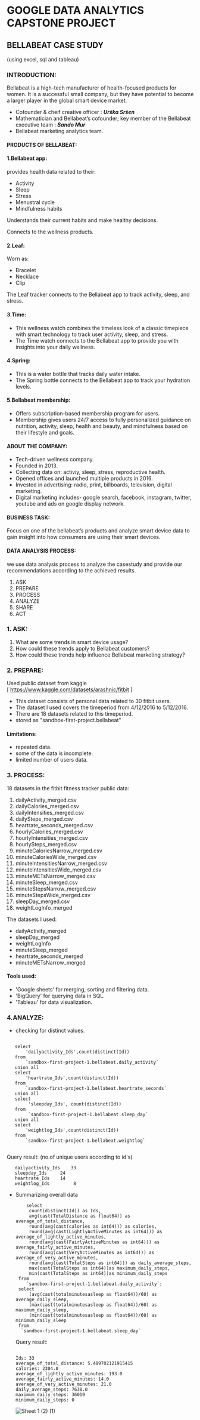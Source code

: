 # GOOGLE DATA ANALYTICS CAPSTONE PROJECT #
## BELLABEAT CASE STUDY ##
(using excel, sql and tableau)

### INTRODUCTION: ###
Bellabeat is a high-tech manufacturer of health-focused products for women. It is a successful small company, but they have potential to become a larger player in the global smart device market.
- Cofounder & cheif creative officer : ***Urška Sršen***
- Mathematician and Bellabeat’s cofounder; key member of the Bellabeat executive team : ***Sando Mur***
- Bellabeat marketing analytics team.

#### PRODUCTS OF BELLABEAT: ####
#### 1.Bellabeat app: ####
provides health data related to their:
   - Activity
   - Sleep
   - Stress
   - Menustral cycle
   - Mindfulness habits

Understands their current habits and make healthy decisions.

Connects to the wellness products.

#### 2.Leaf: ####
Worn as:
- Bracelet
- Necklace
- Clip
  
The Leaf tracker connects to the Bellabeat app to track activity, sleep, and stress.

#### 3.Time: #### 
- This wellness watch combines the timeless look of a classic timepiece with smart technology to track user activity, sleep, and stress.
- The Time watch connects to the Bellabeat app to provide you with insights into your daily wellness.

#### 4.Spring: #### 
- This is a water bottle that tracks daily water intake.
- The Spring bottle connects to the Bellabeat app to track your hydration levels.

#### 5.Bellabeat membership: #### 
- Offers subscription-based membership program for users.
- Membership gives users 24/7 access to fully personalized guidance on nutrition, activity, sleep, health and
beauty, and mindfulness based on their lifestyle and goals.

#### ABOUT THE COMPANY: ####
- Tech-driven wellness company.
- Founded in 2013.
- Collecting data on: activiy, sleep, stress, reproductive health.
- Opened offices and launched multiple products in 2016.
- Invested in advertising: radio, print, billboards, television, digital marketing.
- Digital marketing includes- google search, facebook, instagram, twitter, youtube and ads on google display network.

#### BUSINESS TASK: ####
Focus on one of the bellabeat’s products and analyze smart device data to gain insight into how consumers are using their smart devices.

#### DATA ANALYSIS PROCESS: ####
we use data analysis process to analyze the casestudy and provide our recommendations according to the achieved results.
1. ASK
2. PREPARE
3. PROCESS
4. ANALYZE
5. SHARE
6. ACT

### 1. ASK: ###
1. What are some trends in smart device usage?
2. How could these trends apply to Bellabeat customers?
3. How could these trends help influence Bellabeat marketing strategy?

### 2. PREPARE: ###
Used public dataset from kaggle  
[ https://www.kaggle.com/datasets/arashnic/fitbit ] 
- This dataset consists of personal data related to 30 fitbit users.
- The dataset I used covers the timeperiod from 4/12/2016 to 5/12/2016.
- There are 18 datasets related to this timeperiod.
- stored as "sandbox-first-project.bellabeat"
#### Limitations: ####
- repeated data.
- some of the data is incomplete.
- limited number of users data.

### 3. PROCESS: ###
18 datasets in the fitbit fitness tracker public data:
1. dailyActivity_merged.csv
2. dailyCalories_merged.csv
3. dailyIntensities_merged.csv
4. dailySteps_merged.csv
5. heartrate_seconds_merged.csv
6. hourlyCalories_merged.csv
7. hourlyIntensities_merged.csv
8. hourlySteps_merged.csv
9. minuteCaloriesNarrow_merged.csv
10. minuteCaloriesWide_merged.csv
11. minuteIntensitiesNarrow_merged.csv
12. minuteIntensitiesWide_merged.csv
13. minuteMETsNarrow_merged.csv
14. minuteSleep_merged.csv
15. minuteStepsNarrow_merged.csv
16. minuteStepsWide_merged.csv
17. sleepDay_merged.csv
18. weightLogInfo_merged

The datasets I used:
-    dailyActivity_merged
-    sleepDay_merged
-    weightLogInfo
-    minuteSleep_merged
-    heartrate_seconds_merged
-    minuteMETsNarrow_merged

#### Tools used: ####
- 'Google sheets' for merging, sorting and filtering data.
- 'BigQuery' for querying data in SQL.
- 'Tableau' for data visualization.

### 4.ANALYZE: ###
- checking for distinct values.
```

   select
       'dailyactivity_Ids',count(distinct(Id))
   from
       `sandbox-first-project-1.bellabeat.daily_activity`
   union all
   select
       'heartrate_Ids',count(distinct(Id))
   from
       `sandbox-first-project-1.bellabeat.heartrate_seconds`
   union all
   select
        'sleepday_Ids', count(distinct(Id))
   from 
        `sandbox-first-project-1.bellabeat.sleep_day`
   union all
   select
       'weightlog_Ids',count(distinct(Id))
   from
       `sandbox-first-project-1.bellabeat.weightlog` 
   
   ````
Query result: (no.of unique users according to id's)
``` 
   dailyactivity_Ids    33
   sleepday_Ids   	24
   heartrate_Ids	14 
   weightlog_Ids         8

```
- Summarizing overall data
  ```
      select 
       count(distinct(Id)) as Ids,
       avg(cast(TotalDistance as float64)) as average_of_total_distance,
       round(avg(cast(calories as int64))) as calories,
       round(avg(cast(LightlyActiveMinutes as int64))) as average_of_lightly_active_minutes,
       round(avg(cast(FairlyActiveMinutes as int64))) as average_fairly_active_minutes,
       round(avg(cast(VeryActiveMinutes as int64))) as average_of_very_active_minutes,
       round(avg(cast(TotalSteps as int64))) as daily_average_steps,
       max(cast(TotalSteps as int64))as maximum_daily_steps,
       min(cast(TotalSteps as int64))as minimum_daily_steps
   from
      `sandbox-first-project-1.bellabeat.daily_activity`;
   select
       (avg(cast(totalminutesasleep as float64))/60) as average_daily_sleep,
       (max(cast(totalminutesasleep as float64))/60) as maximum_daily_sleep,
       (min(cast(totalminutesasleep as float64))/60) as minimum_daily_sleep
   from
    `sandbox-first-project-1.bellabeat.sleep_day`

  ```
  Query result:
  ```
  
  Ids: 33
  average_of_total_distance: 5.489702121915415
  calories: 2304.0
  average_of_lightly_active_minutes: 193.0
  average_fairly_active_minutes: 14.0
  average_of_very_active_minutes: 21.0
  daily_average_steps: 7638.0
  maximum_daily_steps: 36019
  minimum_daily_steps: 0

  ```
  ![Sheet 1 (2) (1)](https://github.com/SUMANJANI-VANTEDDU/Google-Data-Analytics-Capstone-project/assets/169730878/f6615320-06c8-4d07-bfd2-7400e411ed37)

  
  


